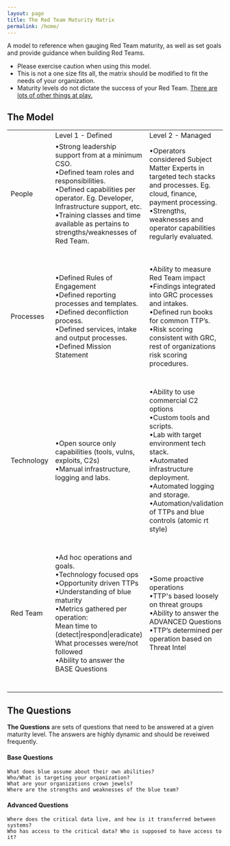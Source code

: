 ```yaml
---
layout: page
title: The Red Team Maturity Matrix
permalink: /home/
---
```


A model to reference when gauging Red Team maturity, as well as set goals and provide guidance when building Red Teams.

 - Please exercise caution when using this model. 
 - This is not a one size fits all, the matrix should be modified to fit the needs of your organization.
 - Maturity levels do not dictate the success of your Red Team. [There are lots of other things at play.](/meta)
 
## The Model

<html>
<body>
<table class="rwd-table">
					<tr>
						<td style=min-width:50px></td>
						<td style=min-width:50px>Level 1 - Defined</td>
						<td style=min-width:50px>Level 2 - Managed</td>
						<td style=min-width:50px>Level 3 - Optimized</td>
					</tr>
					<tr>
						<td style=min-width:50px>People</td>
						<td style=min-width:50px>•Strong leadership support from at a minimum CSO.<br />
•Defined team roles and responsibilities.<br />
•Defined capabilities per operator. Eg. Developer, Infrastructure support, etc.<br />
•Training classes and time available as pertains to strengths/weaknesses of Red Team.</td>
						<td style=min-width:50px>•Operators considered Subject Matter Experts in targeted tech stacks and processes. Eg. cloud, finance, payment processing.<br />
•Strengths, weaknesses and operator capabilities regularly evaluated.</td>
						<td style=min-width:50px>•Job shadow opportunities defined for red/blue/SRE, etc.<br />
•Organization wide support for Red Team.<br />
•Dedicated developers, operators, leads, etc*
</td>
					</tr>
					<tr>
						<td style=min-width:50px>Processes</td>
						<td style=min-width:50px>•Defined Rules of Engagement<br />
•Defined reporting processes and templates.<br />
•Defined deconfliction process.<br />
•Defined services, intake and output processes.<br />
•Defined Mission Statement</td>
						<td style=min-width:50px>•Ability to measure Red Team impact<br />
•Findings integrated into GRC processes and intakes.<br />
•Defined run books for common TTP’s.<br />
•Risk scoring consistent with GRC, rest of organizations risk scoring procedures.<br />
</td>
						<td style=min-width:50px>•Defined processes and support for publishing and contributing open source tooling<br />
•Red Team impact leads to measurable organizational improvements such as blue headcount, training opportunities, systemic security posture, etc.<br />
•Regular Red Team self reflection and improvement cycles.
</td>
					</tr>
					<tr>
						<td style=min-width:50px>Technology</td>
						<td style=min-width:50px>•Open source only capabilities (tools, vulns, exploits, C2s)<br />
•Manual infrastructure, logging and labs.
</td>
						<td style=min-width:50px>•Ability to use commercial C2 options<br />
•Custom tools and scripts.<br />
•Lab with target environment tech stack.<br />
•Automated infrastructure deployment.<br />
•Automated logging and storage.<br />
•Automation/validation of TTPs and blue controls (atomic rt style)</td>
						<td style=min-width:50px>•Custom C2 and implant capabilities.<br />
•0 day exploit capabilities.<br />
•Automated reporting capabilities.
</td>
					</tr>
					<tr>
					<tr>
						<td style=min-width:50px>Red Team</td>
						<td style=min-width:50px>•Ad hoc operations and goals.<br />
•Technology focused ops<br />
•Opportunity driven TTPs<br />
•Understanding of blue maturity<br />
•Metrics gathered per operation:<br />
  Mean time to (detect|respond|eradicate)
  What processes were/not followed<br />
•Ability to answer the BASE Questions</td>
						<td style=min-width:50px>•Some proactive operations<br />
•TTP's based loosely on threat groups<br />
•Ability to answer the ADVANCED Questions<br />
•TTP’s determined per operation based on Threat Intel
</td>
						<td style=min-width:50px>•Accurate/intentioned threat group emulated modus operandi<br />
•Long term operations addressing existential business risks.<br />
•Proactively planned operations .<br />
•Ability to leverage target technology SMEs (cloud, devops, finance, domain tech)<br />
•Requirement to use novel TTP’s in many cases to bypass defense.
</td>
					</tr>

</table>
</body>
</html>

## The Questions

**The Questions** are sets of questions that need to be answered at a given maturity level. The answers are highly dynamic and should be reveiwed frequently. 

#### Base Questions
	What does blue assume about their own abilities?
	Who/What is targeting your organization? 
	What are your organizations crown jewels?
	Where are the strengths and weaknesses of the blue team?

#### Advanced Questions
	Where does the critical data live, and how is it transferred between systems?
	Who has access to the critical data? Who is supposed to have access to it?



